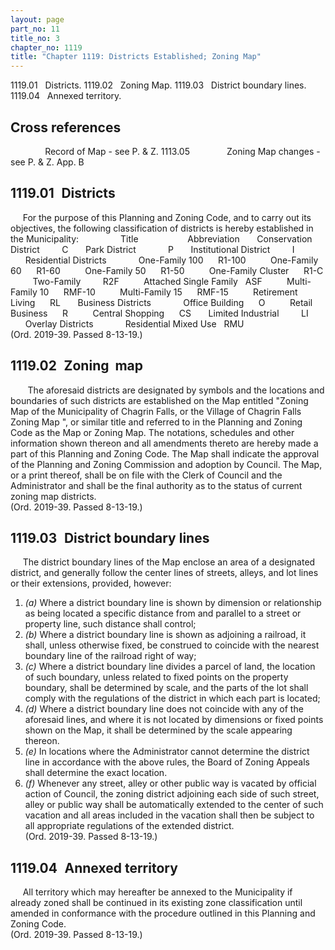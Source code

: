 ```yaml
---
layout: page
part_no: 11
title_no: 3
chapter_no: 1119
title: "Chapter 1119: Districts Established; Zoning Map"
---
```


1119.01   Districts.
1119.02   Zoning Map.
1119.03   District boundary lines.
1119.04   Annexed territory.

## Cross references

              Record of Map - see P. & Z.
1113.05
              Zoning Map changes - see P. & Z.
App. B

## 1119.01   Districts

     For the purpose of this Planning and Zoning Code, and to carry out its
objectives, the following classification of districts is hereby established in
the Municipality:
                Title                    Abbreviation
      Conservation District         C
      Park District             P
      Institutional District         I
      Residential Districts   
         One-Family 100      R1-100
         One-Family 60      R1-60
         One-Family 50      R1-50
         One-Family Cluster      R1-C
         Two-Family         R2F
         Attached Single Family   ASF
         Multi-Family 10      RMF-10
         Multi-Family 15      RMF-15
         Retirement Living      RL
      Business Districts   
         Office Building      O
         Retail Business      R
         Central Shopping      CS
      Limited Industrial         LI
      Overlay Districts   
         Residential Mixed Use   RMU  
(Ord. 2019-39. Passed 8-13-19.)

## 1119.02   Zoning  map

       The aforesaid districts are designated by symbols and the locations and
boundaries of such districts are established on the Map entitled "Zoning Map of
the Municipality of Chagrin Falls, or the Village of Chagrin Falls Zoning Map
", or similar title and referred to in the Planning and Zoning Code as the Map
or Zoning Map. The notations, schedules and other information shown thereon and
all amendments thereto are hereby made a part of this Planning and Zoning Code.
The Map shall indicate the approval of the Planning and Zoning Commission and
adoption by Council. The Map, or a print thereof, shall be on file with the
Clerk of Council and the Administrator and shall be the final authority as to
the status of current zoning map districts.  
(Ord. 2019-39. Passed 8-13-19.)

## 1119.03   District boundary lines

     The district boundary lines of the Map enclose an area of a designated
district, and generally follow the center lines of streets, alleys, and lot
lines or their extensions, provided, however:

<p class="Markdown-list--a-1-A"></p>

1. _(a)_ Where a district boundary line is shown by dimension or relationship
as being located a specific distance from and parallel to a street or property
line, such distance shall control;
2. _(b)_ Where a district boundary line is shown as adjoining a railroad, it
shall, unless otherwise fixed, be construed to coincide with the nearest
boundary line of the railroad right of way;
3. _(c)_ Where a district boundary line divides a parcel of land, the location
of such boundary, unless related to fixed points on the property boundary,
shall be determined by scale, and the parts of the lot shall comply with the
regulations of the district in which each part is located;
4. _(d)_ Where a district boundary line does not coincide with any of the
aforesaid lines, and where it is not located by dimensions or fixed points
shown on the Map, it shall be determined by the scale appearing thereon.
5. _(e)_ In locations where the Administrator cannot determine the district
line in accordance with the above rules, the Board of Zoning Appeals shall
determine the exact location.
6. _(f)_ Whenever any street, alley or other public way is vacated by official
action of Council, the zoning district adjoining each side of such street,
alley or public way shall be automatically extended to the center of such
vacation and all areas included in the vacation shall then be subject to all
appropriate regulations of the extended district.  
(Ord. 2019-39. Passed 8-13-19.)

## 1119.04   Annexed territory

     All territory which may hereafter be annexed to the Municipality if
already zoned shall be continued in its existing zone classification until
amended in conformance with the procedure outlined in this Planning and Zoning
Code.  
(Ord. 2019-39. Passed 8-13-19.)
